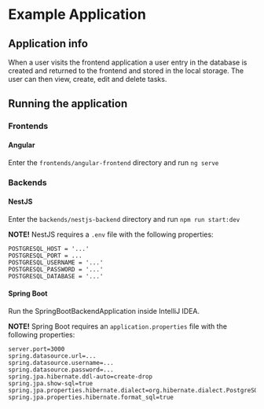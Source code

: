 # Example Application

## Application info
When a user visits the frontend application a user entry in the database is created and returned to the frontend and stored in the local storage. The user can then view, create, edit and delete tasks.

## Running the application

### Frontends

#### Angular
Enter the `frontends/angular-frontend` directory and run `ng serve`

### Backends

#### NestJS
Enter the `backends/nestjs-backend` directory and run `npm run start:dev`

**NOTE!**
NestJS requires a `.env` file with the following properties:
```
POSTGRESQL_HOST = '...'
POSTGRESQL_PORT = ...
POSTGRESQL_USERNAME = '...'
POSTGRESQL_PASSWORD = '...'
POSTGRESQL_DATABASE = '...'
```

#### Spring Boot
Run the SpringBootBackendApplication inside IntelliJ IDEA.

**NOTE!**
Spring Boot requires an `application.properties` file with the following properties:
```
server.port=3000
spring.datasource.url=...
spring.datasource.username=...
spring.datasource.password=...
spring.jpa.hibernate.ddl-auto=create-drop
spring.jpa.show-sql=true
spring.jpa.properties.hibernate.dialect=org.hibernate.dialect.PostgreSQL9Dialect
spring.jpa.properties.hibernate.format_sql=true
```
